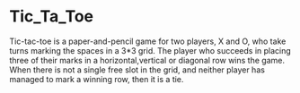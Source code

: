 # Tic_Ta_Toe
Tic-tac-toe is a paper-and-pencil game for two players, X and O, who take turns marking the spaces in a 3*3 grid. The player who succeeds in placing three of their marks in a horizontal,vertical or diagonal row wins the game. When there is not a single free slot in the grid, and neither player has managed to mark a winning row, then it is a tie.
